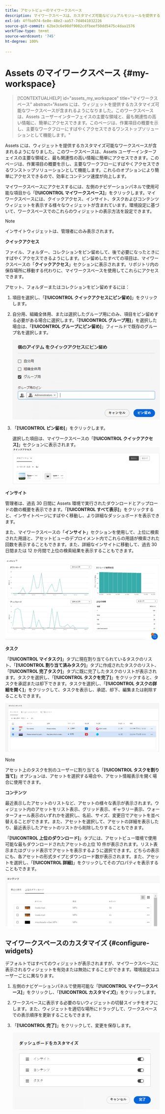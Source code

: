 ```yaml
---
title: アセットビューのマイワークスペース
description: マイワークスペースは、カスタマイズ可能なビジュアルモジュールを提供するページで、Assets ユーザーインターフェイスの主要な領域と、ユーザーに最も関連性の高い情報に簡単にアクセスできます。
exl-id: 4ffba974-6e8e-48e2-aa57-7d4041032226
source-git-commit: 62be3c6e98df9002cdfbeef50dd5475c4daa1576
workflow-type: tm+mt
source-wordcount: '745'
ht-degree: 100%

---
```


# Assets のマイワークスペース {#my-workspace}

>[!CONTEXTUALHELP]
>id="assets_my_workspace"
>title="マイワークスペース"
>abstract="Assets には、ウィジェットを提供するカスタマイズ可能なワークスペースが含まれるようになりました。このワークスペースは、Assets ユーザーインターフェイスの主要な領域と、最も関連性の高い情報に、簡単にアクセスできます。このページは、作業項目の概要を示し、主要なワークフローにすばやくアクセスできるワンストップソリューションとして機能します。"

Assets には、ウィジェットを提供するカスタマイズ可能なワークスペースが含まれるようになりました。このワークスペースは、Assets ユーザーインターフェイスの主要な領域と、最も関連性の高い情報に簡単にアクセスできます。このページは、作業項目の概要を示し、主要なワークフローにすばやくアクセスできるワンストップソリューションとして機能します。これらのオプションにより簡単にアクセスできるので、効率とコンテンツ速度が向上します。

マイワークスペースにアクセスするには、左側のナビゲーションパネルで使用可能な項目から「**[!UICONTROL マイワークスペース]**」をクリックします。マイワークスペースには、クイックアクセス、インサイト、タスクおよびコンテンツウィジェットを表示する様々なウィジェットが含まれています。環境設定に基づいて、ワークスペースでのこれらのウィジェットの表示方法を設定できます。

>[!NOTE]
>
>インサイトウィジェットは、管理者にのみ表示されます。

<!--

**New features coming soon**

Highlights upcoming features for Assets.

![New features coming soon in Workspace](assets/new-features.png)

-->



**クイックアクセス**

ファイル、フォルダー、コレクションをピン留めして、後で必要になったときにすばやくアクセスできるようにします。ピン留めしたすべての項目は、マイワークスペースの「**クイックアクセス**」セクションに表示されます。リポジトリ内の保存場所に移動する代わりに、マイワークスペースを使用してこれらにアクセスできます。

アセット、フォルダーまたはコレクションをピン留めするには：

1. 項目を選択し、「**[!UICONTROL クイックアクセスにピン留め]**」をクリックします。

1. 自分用、組織全体用、または選択したグループ用にのみ、項目をピン留めする必要がある場合に選択します。「**[!UICONTROL グループ用]**」を選択した場合は、「**[!UICONTROL グループにピン留め]**」フィールドで既存のグループ名を選択します。

   ![グループ用の項目のピン留め](assets/pin-items-for-groups.png)
1. 「**[!UICONTROL ピン留め]**」をクリックします。

   選択した項目は、マイワークスペースの「**[!UICONTROL クイックアクセス]**」セクションに表示されます。
   ![ワークスペースのタスク](assets/quick-access.png)

**インサイト**

管理者は、過去 30 日間に Assets 環境で実行されたダウンロードとアップロードの数の概要を表示できます。「**[!UICONTROL すべて表示]**」をクリックすると、インサイトページにすばやく移動し、より詳細なダッシュボードを表示できます。

また、マイワークスペースの「**インサイト**」セクションを使用して、上位に検索された用語と、アセットビューのデプロイメント内でこれらの用語が検索された回数を表示することもできます。また、詳細なインサイトに移動して、過去 30 日間または 12 か月間で上位の検索結果を表示することもできます。

![ワークスペースのインサイト](assets/insights.png)

**タスク**

「**[!UICONTROL マイタスク]**」タブに現在割り当てられているタスクのリスト、「**[!UICONTROL 割り当て済みタスク]**」タブに作成されたタスクのリスト、「**[!UICONTROL 完了タスク]**」タブに既に完了したタスクのリストが表示されます。タスクを選択し、「**[!UICONTROL タスクを完了]**」をクリックすると、タスクを承認または却下できます。タスクを選択し、「**[!UICONTROL タスクの詳細を開く]**」をクリックして、タスクを表示し、承認、却下、編集または削除することもできます。

![ワークスペースのタスク](assets/tasks-workspace.png)

>[!NOTE]
>
> アセット上のタスクを別のユーザーに割り当てる「**[!UICONTROL タスクを割り当て]**」オプションは、アセットを選択する場合や、アセット情報表示を開く場合に使用できます。

**コンテンツ**

最近表示したアセットのリストなど、アセットの様々な表示が表示されます。ウィジェット内のアセットをリスト表示、グリッド表示、ギャラリー表示、ウォーターフォール表示のいずれかを選択し、名前、サイズ、変更日でアセットを並べ替えることができます。また、アセットを選択して、アセットの詳細を表示したり、最近表示したアセットのリストから削除したりすることもできます。

「**[!UICONTROL 上位のダウンロード]**」タブには、アセットビュー環境で使用可能な最もダウンロードされたアセットの上位 10 件が表示されます。リスト表示またはグリッド表示でアセットを表示するように選択できます。どちらの表示にも、各アセットの形式タイプとダウンロード数が表示されます。また、アセットを選択し、「**[!UICONTROL 詳細]**」をクリックしてそのプロパティを表示することもできます。

![ワークスペースのコンテンツウィジェット](assets/workspace-content.png)

## マイワークスペースのカスタマイズ {#configure-widgets}

デフォルトではすべてのウィジェットが表示されますが、マイワークスペースに表示されるウィジェットを有効または無効にすることができます。環境設定はユーザーごとに異なります。

1. 左側のナビゲーションパネルで使用可能な「**[!UICONTROL マイワークスペース]**」をクリックし、「**[!UICONTROL カスタマイズ]**」をクリックします。

1. ワークスペースに表示する必要のないウィジェットの切替スイッチをオフにします。また、ウィジェットを適切な場所にドラッグして、ワークスペースでの表示順序を更新することもできます。

1. 「**[!UICONTROL 完了]**」をクリックして、変更を保存します。

   ![ワークスペースのウィジェットのカスタマイズ](assets/customize-workspace.png)
